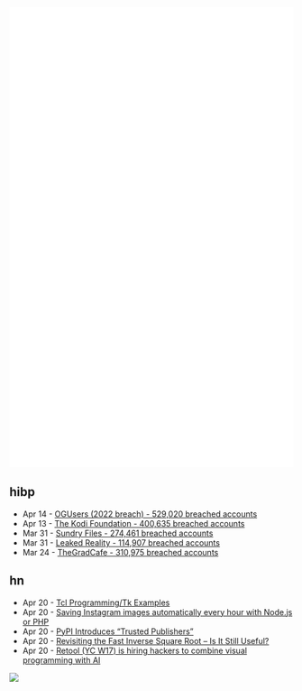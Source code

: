 ![Metrics](https://raw.githubusercontent.com/phixion/phixion/master/metrics.svg)

## hibp

<!--
for https://github.com/phixion/phixion/blob/main/.github/workflows/feeds.yml
-->
<!--START_SECTION:haveibeenpwnd-->
- Apr 14 - [OGUsers (2022 breach) - 529,020 breached accounts](https://haveibeenpwned.com/PwnedWebsites#OGUsers2022)
- Apr 13 - [The Kodi Foundation - 400,635 breached accounts](https://haveibeenpwned.com/PwnedWebsites#KodiFoundation)
- Mar 31 - [Sundry Files - 274,461 breached accounts](https://haveibeenpwned.com/PwnedWebsites#SundryFiles)
- Mar 31 - [Leaked Reality - 114,907 breached accounts](https://haveibeenpwned.com/PwnedWebsites#LeakedReality)
- Mar 24 - [TheGradCafe - 310,975 breached accounts](https://haveibeenpwned.com/PwnedWebsites#TheGradCafe)
<!--END_SECTION:haveibeenpwnd-->

## hn

<!--
for https://github.com/phixion/phixion/blob/main/.github/workflows/feeds.yml
-->
<!--START_SECTION:hn-->
- Apr 20 - [Tcl Programming&#x2F;Tk Examples](https://en.wikibooks.org/wiki/Tcl_Programming/Tk_examples)
- Apr 20 - [Saving Instagram images automatically every hour with Node.js or PHP](https://github.com/orsifrancesco/sniffagrammers)
- Apr 20 - [PyPI Introduces “Trusted Publishers”](https://blog.pypi.org/posts/2023-04-20-introducing-trusted-publishers/)
- Apr 20 - [Revisiting the Fast Inverse Square Root – Is It Still Useful?](https://hllmn.net/blog/2023-04-20_rsqrt/)
- Apr 20 - [Retool (YC W17) is hiring hackers to combine visual programming with AI](https://news.ycombinator.com/item?id=35646253)
<!--END_SECTION:hn-->

<!--
for https://yhype.me
-->
![](https://hit.yhype.me/github/profile?user_id=13013670)
